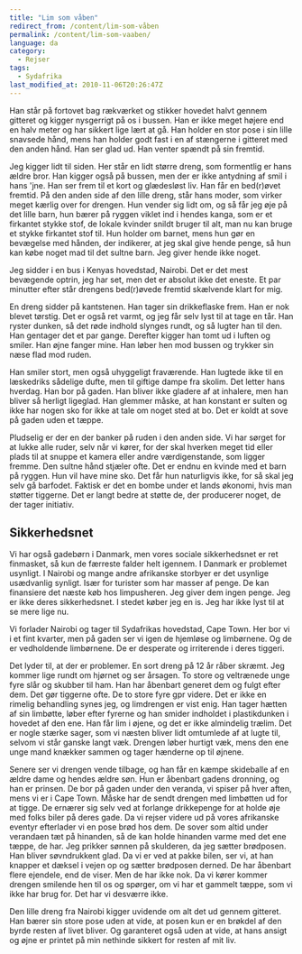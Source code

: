 ```yaml
---
title: "Lim som våben"
redirect_from: /content/lim-som-våben
permalink: /content/lim-som-vaaben/
language: da
category:
  - Rejser
tags:
  - Sydafrika
last_modified_at: 2010-11-06T20:26:47Z
---
```


Han står på fortovet bag rækværket og stikker hovedet halvt gennem gitteret og kigger nysgerrigt på os i bussen. Han er ikke meget højere end en halv meter og har sikkert lige lært at gå. Han holder en stor pose i sin lille snavsede hånd, mens han holder godt fast i en af stængerne i gitteret med den anden hånd. Han ser glad ud. Han venter spændt på sin fremtid.

Jeg kigger lidt til siden. Her står en lidt større dreng, som formentlig er hans ældre bror. Han kigger også på bussen, men der er ikke antydning af smil i hans 'jne. Han ser frem til et kort og glædesløst liv. Han får en bed(r)øvet fremtid. På den anden side af den lille dreng, står hans moder, som virker meget kærlig over for drengen. Hun vender sig lidt om, og så får jeg øje på det lille barn, hun bærer på ryggen viklet ind i hendes kanga, som er et firkantet stykke stof, de lokale kvinder snildt bruger til alt, man nu kan bruge et stykke firkantet stof til. Hun holder om barnet, mens hun gør en bevægelse med hånden, der indikerer, at jeg skal give hende penge, så hun kan købe noget mad til det sultne barn. Jeg giver hende ikke noget.

Jeg sidder i en bus i Kenyas hovedstad, Nairobi. Det er det mest bevægende optrin, jeg har set, men det er absolut ikke det eneste. Et par minutter efter står drengens bed(r)øvede fremtid skælvende klart for mig.

En dreng sidder på kantstenen. Han tager sin drikkeflaske frem. Han er nok blevet tørstig. Det er også ret varmt, og jeg får selv lyst til at tage en tår. Han ryster dunken, så det røde indhold slynges rundt, og så lugter han til den. Han gentager det et par gange. Derefter kigger han tomt ud i luften og smiler. Han øjne fanger mine. Han løber hen mod bussen og trykker sin næse flad mod ruden.

Han smiler stort, men også uhyggeligt fraværende. Han lugtede ikke til en læskedriks sådelige dufte, men til giftige dampe fra skolim. Det letter hans hverdag. Han bor på gaden. Han bliver ikke gladere af at inhalere, men han bliver så herligt ligeglad. Han glemmer måske, at han konstant er sulten og ikke har nogen sko for ikke at tale om noget sted at bo. Det er koldt at sove på gaden uden et tæppe.

Pludselig er der en der banker på ruden i den anden side. Vi har sørget for at lukke alle ruder, selv når vi kører, for der skal hverken meget tid eller plads til at snuppe et kamera eller andre værdigenstande, som ligger fremme. Den sultne hånd stjæler ofte. Det er endnu en kvinde med et barn på ryggen. Hun vil have mine sko. Det får hun naturligvis ikke, for så skal jeg selv gå barfodet. Faktisk er det en bombe under et lands økonomi, hvis man støtter tiggerne. Det er langt bedre at støtte de, der producerer noget, de der tager initiativ.

Sikkerhedsnet
-------------

Vi har også gadebørn i Danmark, men vores sociale sikkerhedsnet er ret finmasket, så kun de færreste falder helt igennem. I Danmark er problemet usynligt. I Nairobi og mange andre afrikanske storbyer er det usynlige usædvanlig synligt. Især for turister som har masser af penge. De kan finansiere det næste køb hos limpusheren. Jeg giver dem ingen penge. Jeg er ikke deres sikkerhedsnet. I stedet køber jeg en is. Jeg har ikke lyst til at se mere lige nu.

Vi forlader Nairobi og tager til Sydafrikas hovedstad, Cape Town. Her bor vi i et fint kvarter, men på gaden ser vi igen de hjemløse og limbørnene. Og de er vedholdende limbørnene. De er desperate og irriterende i deres tiggeri.

Det lyder til, at der er problemer. En sort dreng på 12 år råber skræmt. Jeg kommer lige rundt om hjørnet og ser årsagen. To store og veltrænede unge fyre slår og skubber til ham. Han har åbenbart generet dem og fulgt efter dem. Det gør tiggerne ofte. De to store fyre gpr videre. Det er ikke en rimelig behandling synes jeg, og limdrengen er vist enig. Han tager hætten af sin limbøtte, løber efter fyrerne og han smider indholdet i plastikdunken i hovedet af den ene. Han får lim i øjene, og det er ikke almindelig trælim. Det er nogle stærke sager, som vi næsten bliver lidt omtumlede af at lugte til, selvom vi står ganske langt væk. Drengen løber hurtigt væk, mens den ene unge mand knækker sammen og tager hænderne op til øjnene.

Senere ser vi drengen vende tilbage, og han får en kæmpe skideballe af en ældre dame og hendes ældre søn. Hun er åbenbart gadens dronning, og han er prinsen. De bor på gaden under den veranda, vi spiser på hver aften, mens vi er i Cape Town. Måske har de sendt drengen med limbøtten ud for at tigge. De ernærer sig selv ved at forlange drikkepenge for at holde øje med folks biler på deres gade. Da vi rejser videre ud på vores afrikanske eventyr efterlader vi en pose brød hos dem. De sover som altid under verandaen tæt på hinanden, så de kan holde hinanden varme med det ene tæppe, de har. Jeg prikker sønnen på skulderen, da jeg sætter brødposen. Han bliver søvndrukkent glad. Da vi er ved at pakke bilen, ser vi, at han knapper et dæksel i vejen op og sætter brødposen derned. De har åbenbart flere ejendele, end de viser. Men de har ikke nok. Da vi kører kommer drengen smilende hen til os og spørger, om vi har et gammelt tæppe, som vi ikke har brug for. Det har vi desværre ikke.

Den lille dreng fra Nairobi kigger uvidende om alt det ud gennem gitteret. Han bærer sin store pose uden at vide, at posen kun er en brøkdel af den byrde resten af livet bliver. Og garanteret også uden at vide, at hans ansigt og øjne er printet på min nethinde sikkert for resten af mit liv.
